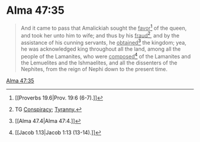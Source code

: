 # Alma 47:35

> And it came to pass that Amalickiah sought the <u>favor</u>[^a] of the queen, and took her unto him to wife; and thus by his <u>fraud</u>[^b], and by the assistance of his cunning servants, he <u>obtained</u>[^c] the kingdom; yea, he was acknowledged king throughout all the land, among all the people of the Lamanites, who were <u>composed</u>[^d] of the Lamanites and the Lemuelites and the Ishmaelites, and all the dissenters of the Nephites, from the reign of Nephi down to the present time.

[Alma 47:35](https://www.churchofjesuschrist.org/study/scriptures/bofm/alma/47?lang=eng&id=p35#p35)


[^a]: [[Proverbs 19.6|Prov. 19:6 (6-7).]]
[^b]: TG [Conspiracy](https://www.churchofjesuschrist.org/study/scriptures/tg/conspiracy?lang=eng); [Tyranny.](https://www.churchofjesuschrist.org/study/scriptures/tg/tyranny?lang=eng)
[^c]: [[Alma 47.4|Alma 47:4.]]
[^d]: [[Jacob 1.13|Jacob 1:13 (13-14).]]
